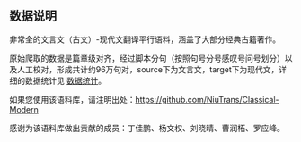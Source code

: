 ## 数据说明

非常全的文言文（古文）-现代文翻译平行语料，涵盖了大部分经典古籍著作。

原始爬取的数据是篇章级对齐，经过脚本分句（按照句号分号感叹号问号划分）以及人工校对，形成共计约96万句对，source下为文言文，target下为现代文，详细的数据统计见 [数据统计](Count.md)。

如果您使用该语料库，请注明出处：https://github.com/NiuTrans/Classical-Modern

感谢为该语料库做出贡献的成员：丁佳鹏、杨文权、刘晓晴、曹润柘、罗应峰。


